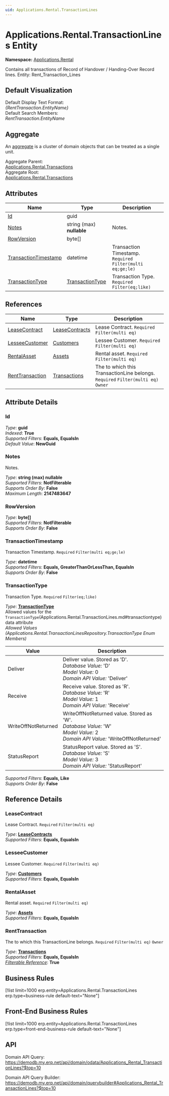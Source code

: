 ```yaml
---
uid: Applications.Rental.TransactionLines
---
```

# Applications.Rental.TransactionLines Entity

**Namespace:** [Applications.Rental](Applications.Rental.md)  

Contains all transactions of Record of Handover / Handing-Over Record lines. Entity: Rent_Transaction_Lines

## Default Visualization
Default Display Text Format:  
_{RentTransaction.EntityName}_  
Default Search Members:  
_RentTransaction.EntityName_  

## Aggregate
An [aggregate](https://docs.erp.net/tech/advanced/concepts/aggregates.html) is a cluster of domain objects that can be treated as a single unit.  

Aggregate Parent:  
[Applications.Rental.Transactions](Applications.Rental.Transactions.md)  
Aggregate Root:  
[Applications.Rental.Transactions](Applications.Rental.Transactions.md)  

## Attributes

| Name | Type | Description |
| ---- | ---- | --- |
| [Id](Applications.Rental.TransactionLines.md#id) | guid |  
| [Notes](Applications.Rental.TransactionLines.md#notes) | string (max) __nullable__ | Notes. 
| [RowVersion](Applications.Rental.TransactionLines.md#rowversion) | byte[] |  
| [TransactionTimestamp](Applications.Rental.TransactionLines.md#transactiontimestamp) | datetime | Transaction Timestamp. `Required` `Filter(multi eq;ge;le)` 
| [TransactionType](Applications.Rental.TransactionLines.md#transactiontype) | [TransactionType](Applications.Rental.TransactionLines.md#transactiontype) | Transaction Type. `Required` `Filter(eq;like)` 

## References

| Name | Type | Description |
| ---- | ---- | --- |
| [LeaseContract](Applications.Rental.TransactionLines.md#leasecontract) | [LeaseContracts](Applications.Rental.LeaseContracts.md) | Lease Contract. `Required` `Filter(multi eq)` |
| [LesseeCustomer](Applications.Rental.TransactionLines.md#lesseecustomer) | [Customers](Crm.Customers.md) | Lessee Customer. `Required` `Filter(multi eq)` |
| [RentalAsset](Applications.Rental.TransactionLines.md#rentalasset) | [Assets](Applications.Rental.Assets.md) | Rental asset. `Required` `Filter(multi eq)` |
| [RentTransaction](Applications.Rental.TransactionLines.md#renttransaction) | [Transactions](Applications.Rental.Transactions.md) | The <see cref="Transaction"/> to which this TransactionLine belongs. `Required` `Filter(multi eq)` `Owner` |


## Attribute Details

### Id

_Type_: **guid**  
_Indexed_: **True**  
_Supported Filters_: **Equals, EqualsIn**  
_Default Value_: **NewGuid**  

### Notes

Notes.

_Type_: **string (max) __nullable__**  
_Supported Filters_: **NotFilterable**  
_Supports Order By_: **False**  
_Maximum Length_: **2147483647**  

### RowVersion

_Type_: **byte[]**  
_Supported Filters_: **NotFilterable**  
_Supports Order By_: **False**  

### TransactionTimestamp

Transaction Timestamp. `Required` `Filter(multi eq;ge;le)`

_Type_: **datetime**  
_Supported Filters_: **Equals, GreaterThanOrLessThan, EqualsIn**  
_Supports Order By_: **False**  

### TransactionType

Transaction Type. `Required` `Filter(eq;like)`

_Type_: **[TransactionType](Applications.Rental.TransactionLines.md#transactiontype)**  
Allowed values for the `TransactionType`(Applications.Rental.TransactionLines.md#transactiontype) data attribute  
_Allowed Values (Applications.Rental.TransactionLinesRepository.TransactionType Enum Members)_  

| Value | Description |
| ---- | --- |
| Deliver | Deliver value. Stored as 'D'. <br /> _Database Value:_ 'D' <br /> _Model Value:_ 0 <br /> _Domain API Value:_ 'Deliver' |
| Receive | Receive value. Stored as 'R'. <br /> _Database Value:_ 'R' <br /> _Model Value:_ 1 <br /> _Domain API Value:_ 'Receive' |
| WriteOffNotReturned | WriteOffNotReturned value. Stored as 'W'. <br /> _Database Value:_ 'W' <br /> _Model Value:_ 2 <br /> _Domain API Value:_ 'WriteOffNotReturned' |
| StatusReport | StatusReport value. Stored as 'S'. <br /> _Database Value:_ 'S' <br /> _Model Value:_ 3 <br /> _Domain API Value:_ 'StatusReport' |

_Supported Filters_: **Equals, Like**  
_Supports Order By_: **False**  


## Reference Details

### LeaseContract

Lease Contract. `Required` `Filter(multi eq)`

_Type_: **[LeaseContracts](Applications.Rental.LeaseContracts.md)**  
_Supported Filters_: **Equals, EqualsIn**  

### LesseeCustomer

Lessee Customer. `Required` `Filter(multi eq)`

_Type_: **[Customers](Crm.Customers.md)**  
_Supported Filters_: **Equals, EqualsIn**  

### RentalAsset

Rental asset. `Required` `Filter(multi eq)`

_Type_: **[Assets](Applications.Rental.Assets.md)**  
_Supported Filters_: **Equals, EqualsIn**  

### RentTransaction

The <see cref="Transaction"/> to which this TransactionLine belongs. `Required` `Filter(multi eq)` `Owner`

_Type_: **[Transactions](Applications.Rental.Transactions.md)**  
_Supported Filters_: **Equals, EqualsIn**  
_[Filterable Reference](https://docs.erp.net/dev/domain-api/filterable-references.html)_: **True**  



## Business Rules

[!list limit=1000 erp.entity=Applications.Rental.TransactionLines erp.type=business-rule default-text="None"]

## Front-End Business Rules

[!list limit=1000 erp.entity=Applications.Rental.TransactionLines erp.type=front-end-business-rule default-text="None"]

## API

Domain API Query:
<https://demodb.my.erp.net/api/domain/odata/Applications_Rental_TransactionLines?$top=10>

Domain API Query Builder:
<https://demodb.my.erp.net/api/domain/querybuilder#Applications_Rental_TransactionLines?$top=10>

